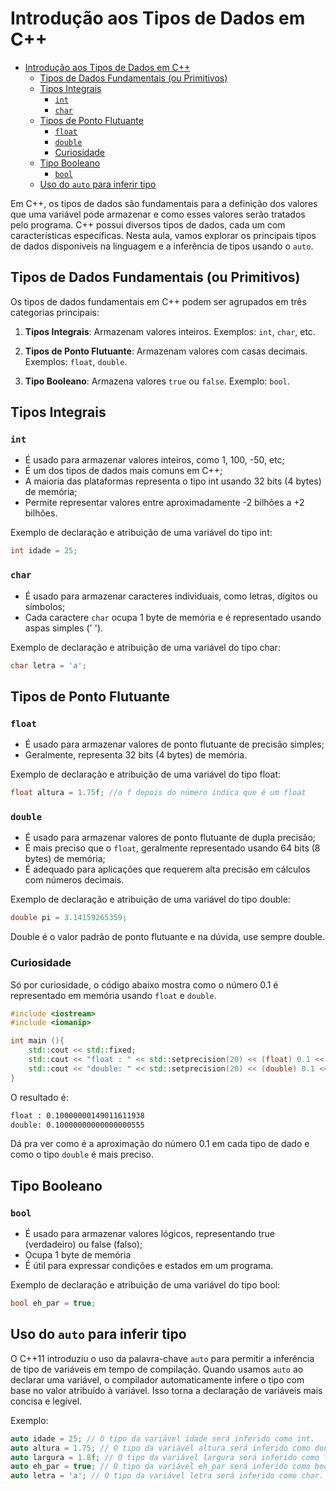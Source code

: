 # Introdução aos Tipos de Dados em C++

<!-- toc -->
- [Introdução aos Tipos de Dados em C++](#introdução-aos-tipos-de-dados-em-c)
  - [Tipos de Dados Fundamentais (ou Primitivos)](#tipos-de-dados-fundamentais-ou-primitivos)
  - [Tipos Integrais](#tipos-integrais)
    - [`int`](#int)
    - [`char`](#char)
  - [Tipos de Ponto Flutuante](#tipos-de-ponto-flutuante)
    - [`float`](#float)
    - [`double`](#double)
    - [Curiosidade](#curiosidade)
  - [Tipo Booleano](#tipo-booleano)
    - [`bool`](#bool)
  - [Uso do `auto` para inferir tipo](#uso-do-auto-para-inferir-tipo)
<!-- toc -->

Em C++, os tipos de dados são fundamentais para a definição dos valores que uma variável pode armazenar e como esses valores serão tratados pelo programa. C++ possui diversos tipos de dados, cada um com características específicas. Nesta aula, vamos explorar os principais tipos de dados disponíveis na linguagem e a inferência de tipos usando o `auto`.

## Tipos de Dados Fundamentais (ou Primitivos)

Os tipos de dados fundamentais em C++ podem ser agrupados em três categorias principais:

1. **Tipos Integrais**: Armazenam valores inteiros. Exemplos: `int`, `char`, etc.

2. **Tipos de Ponto Flutuante**: Armazenam valores com casas decimais. Exemplos: `float`, `double`.

3. **Tipo Booleano**: Armazena valores `true` ou `false`. Exemplo: `bool`.

## Tipos Integrais

### `int`

- É usado para armazenar valores inteiros, como 1, 100, -50, etc;
- É um dos tipos de dados mais comuns em C++;
- A maioria das plataformas representa o tipo int usando 32 bits (4 bytes) de memória;
- Permite representar valores entre aproximadamente -2 bilhões a +2 bilhões.

Exemplo de declaração e atribuição de uma variável do tipo int:

```c++
int idade = 25;
```

### `char`

- É usado para armazenar caracteres individuais, como letras, dígitos ou símbolos;
- Cada caractere `char` ocupa 1 byte de memória e é representado usando aspas simples (' ').

Exemplo de declaração e atribuição de uma variável do tipo char:

```c++
char letra = 'a';
```

## Tipos de Ponto Flutuante

### `float`

- É usado para armazenar valores de ponto flutuante de precisão simples;
- Geralmente, representa 32 bits (4 bytes) de memória.

Exemplo de declaração e atribuição de uma variável do tipo float:

```cpp
float altura = 1.75f; //o f depois do número indica que é um float
```

### `double`

- É usado para armazenar valores de ponto flutuante de dupla precisão;
- É mais preciso que o `float`, geralmente representado usando 64 bits (8 bytes) de memória;
- É adequado para aplicações que requerem alta precisão em cálculos com números decimais.

Exemplo de declaração e atribuição de uma variável do tipo double:

```cpp
double pi = 3.14159265359;
```

Double é o valor padrão de ponto flutuante e na dúvida, use sempre double.

### Curiosidade

Só por curiosidade, o código abaixo mostra como o número 0.1 é representado em memória usando `float` e `double`.

```cpp
#include <iostream>
#include <iomanip>

int main (){
    std::cout << std::fixed;
    std::cout << "float : " << std::setprecision(20) << (float) 0.1 << '\n';
    std::cout << "double: " << std::setprecision(20) << (double) 0.1 << '\n';
}
```

O resultado é:

```txt
float : 0.10000000149011611938
double: 0.10000000000000000555
```

Dá pra ver como é a aproximação do número 0.1 em cada tipo de dado e como o tipo `double` é mais preciso.

## Tipo Booleano

### `bool`

- É usado para armazenar valores lógicos, representando true (verdadeiro) ou false (falso);
- Ocupa 1 byte de memória
- É útil para expressar condições e estados em um programa.

Exemplo de declaração e atribuição de uma variável do tipo bool:

```c++
bool eh_par = true;
```

## Uso do `auto` para inferir tipo

O C++11 introduziu o uso da palavra-chave `auto` para permitir a inferência de tipo de variáveis em tempo de compilação. Quando usamos `auto` ao declarar uma variável, o compilador automaticamente infere o tipo com base no valor atribuído à variável. Isso torna a declaração de variáveis mais concisa e legível.

Exemplo:

```c++
auto idade = 25; // O tipo da variável idade será inferido como int.
auto altura = 1.75; // O tipo da variável altura será inferido como double.
auto largura = 1.8f; // O tipo da variável largura será inferido como float.
auto eh_par = true; // O tipo da variável eh_par será inferido como bool.
auto letra = 'a'; // O tipo da variável letra será inferido como char.
```
